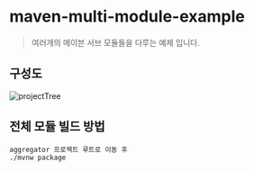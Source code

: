 # maven-multi-module-example
> 여러개의 메이븐 서브 모듈들을 다루는 예제 입니다.

## 구성도 
![projectTree](https://user-images.githubusercontent.com/36130931/195991718-9791b06e-e4c3-444b-bf99-358042bb99f6.PNG)


## 전체 모듈 빌드 방법
 
 ```
aggregator 프로젝트 루트로 이동 후 
 ./mvnw package
 ```
